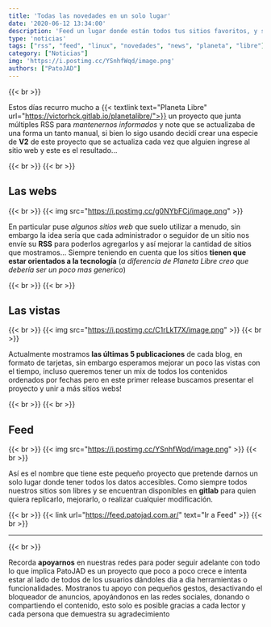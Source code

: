```yaml
---
title: 'Todas las novedades en un solo lugar'
date: '2020-06-12 13:34:00'
description: 'Feed un lugar donde están todos tus sitios favoritos, y si no están… Agregalo mandonos su RSS...'
type: 'noticias'
tags: ["rss", "feed", "linux", "novedades", "news", "planeta", "libre"]
category: ["Noticias"]
img: 'https://i.postimg.cc/YSnhfWqd/image.png'
authors: ["PatoJAD"]
---
```


{{< br >}}

Estos días recurro mucho a {{< textlink text="Planeta Libre" url="https://victorhck.gitlab.io/planetalibre/">}} un proyecto que junta múltiples RSS para *mantenernos informados* y note que se actualizaba de una forma un tanto manual, si bien lo sigo usando decidí crear una especie de **V2** de este proyecto que se actualiza cada vez que alguien ingrese al sitio web y este es el resultado…

{{< br >}}
{{< br >}}

## Las webs

{{< br >}}
{{< img src="https://i.postimg.cc/g0NYbFCj/image.png" >}}

En particular puse *algunos sitios web* que suelo utilizar a menudo, sin embargo la idea sería que cada administrador o seguidor de un sitio nos envíe su **RSS** para poderlos agregarlos y así mejorar la cantidad de sitios que mostramos… Siempre teniendo en cuenta que los sitios **tienen que estar orientados a la tecnología** (*a diferencia de Planeta Libre creo que debería ser un poco mas generico*)

{{< br >}}
{{< br >}}

## Las vistas

{{< br >}}
{{< img src="https://i.postimg.cc/C1rLkT7X/image.png" >}}
{{< br >}}

Actualmente mostramos **las últimas 5 publicaciones** de cada blog, en formato de tarjetas, sin embargo esperamos mejorar un poco las vistas con el tiempo, incluso queremos tener un mix de todos los contenidos ordenados por fechas pero en este primer release buscamos presentar el proyecto y unir a más sitios webs!

{{< br >}}
{{< br >}}

## Feed

{{< br >}}
{{< img src="https://i.postimg.cc/YSnhfWqd/image.png" >}}
{{< br >}}

Así es el nombre que tiene este pequeño proyecto que pretende darnos un solo lugar donde tener todos los datos accesibles. Como siempre todos nuestros sitios son libres y se encuentran disponibles en **gitlab** para quien quiera replicarlo, mejorarlo, o realizar cualquier modificación.

{{< br >}}
{{< link url="https://feed.patojad.com.ar/" text="Ir a Feed" >}}
{{< br >}}

---

{{< br >}}

Recorda **apoyarnos** en nuestras redes para poder seguir adelante con todo lo que implica PatoJAD es un proyecto que poco a poco crece e intenta estar al lado de todos de los usuarios dándoles dia a dia herramientas o funcionalidades. Mostranos tu apoyo con pequeños gestos, desactivando el bloqueador de anuncios, apoyándonos en las redes sociales, donando o compartiendo el contenido, esto solo es posible gracias a cada lector y cada persona que demuestra su agradecimiento
